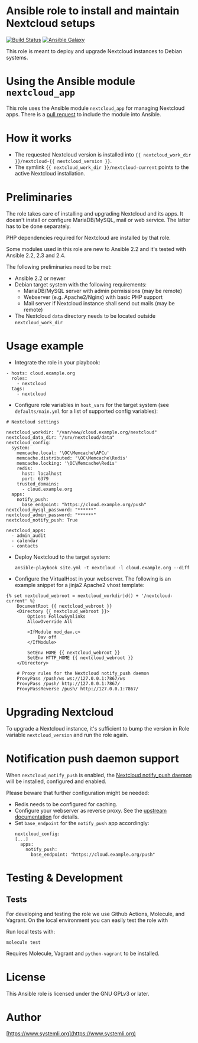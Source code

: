 # Ansible role to install and maintain Nextcloud setups

[![Build Status](https://github.com/systemli/ansible-role-nextcloud/workflows/Integration/badge.svg?branch=main)](https://github.com/systemli/ansible-role-nextcloud/actions?query=workflow%3AIntegration)
[![Ansible Galaxy](http://img.shields.io/badge/ansible--galaxy-nextcloud-blue.svg)](https://galaxy.ansible.com/systemli/nextcloud/)

This role is meant to deploy and upgrade Nextcloud instances to Debian
systems.

# Using the Ansible module `nextcloud_app`

This role uses the Ansible module `nextcloud_app` for managing
Nextcloud apps. There is a [pull request](https://github.com/ansible/ansible/pull/36744)
to include the module into Ansible.

# How it works

* The requested Nextcloud version is installed into
  `{{ nextcloud_work_dir }}/nextcloud-{{ nextcloud_version }}`.
* The symlink `{{ nextcloud_work_dir }}/nextcloud-current` points to the
  active Nextcloud installation.

# Preliminaries

The role takes care of installing and upgrading Nextcloud and its apps. It
doesn't install or configure MariaDB/MySQL, mail or web service. The latter
has to be done separately.

PHP dependencies required for Nextcloud are installed by that role.

Some modules used in this role are new to Ansible 2.2 and it's tested with
Ansible 2.2, 2.3 and 2.4.

The following preliminaries need to be met:

* Ansible 2.2 or newer
* Debian target system with the following requirements:
  * MariaDB/MySQL server with admin permissions (may be remote)
  * Webserver (e.g. Apache2/Nginx) with basic PHP support
  * Mail server if Nextcloud instance shall send out mails (may be
    remote)
* The Nextcloud `data` directory needs to be located outside
  `nextcloud_work_dir`

# Usage example

* Integrate the role in your playbook: 
    
```
- hosts: cloud.example.org
  roles:
    - nextcloud
  tags:
    - nextcloud
```

* Configure role variables in `host_vars` for the target system (see
  `defaults/main.yml` for a list of supported config variables):  
    
```
# Nextcloud settings

nextcloud_workdir: "/var/www/cloud.example.org/nextcloud"
nextcloud_data_dir: "/srv/nextcloud/data"
nextcloud_config:
  system:
    memcache.local: '\OC\Memcache\APCu'
    memcache.distributed: '\OC\Memcache\Redis'
    memcache.locking: '\OC\Memcache\Redis'
    redis:
      host: localhost
      port: 6379
    trusted_domains:
      - cloud.example.org
  apps:
    notify_push:
      base_endpoint: "https://cloud.example.org/push"
nextcloud_mysql_password: "******"
nextcloud_admin_password: "******"
nextcloud_notify_push: True

nextcloud_apps:
  - admin_audit
  - calendar
  - contacts
```

* Deploy Nextcloud to the target system:  
    
  `ansible-playbook site.yml -t nextcloud -l cloud.example.org --diff`

* Configure the VirtualHost in your webserver. The following is an example
  snippet for a jinja2 Apache2 vhost template:  
    
```
{% set nextcloud_webroot = nextcloud_workdir|d() + '/nextcloud-current' %}
	DocumentRoot {{ nextcloud_webroot }}
	<Directory {{ nextcloud_webroot }}>
		Options FollowSymlinks
		AllowOverride All

		<IfModule mod_dav.c>
			Dav off
		</IfModule>

		SetEnv HOME {{ nextcloud_webroot }}
		SetEnv HTTP_HOME {{ nextcloud_webroot }}
	</Directory>

    # Proxy rules for the Nextcloud notify_push daemon
    ProxyPass /push/ws ws://127.0.0.1:7867/ws
    ProxyPass /push/ http://127.0.0.1:7867/
    ProxyPassReverse /push/ http://127.0.0.1:7867/
```

# Upgrading Nextcloud

To upgrade a Nextcloud instance, it's sufficient to bump the version
in Role variable `nextcloud_version` and run the role again.

# Notification push daemon support

When `nextcloud_notify_push` is enabled, the [Nextcloud notify_push
daemon](https://github.com/nextcloud/notify_push) will be installed, configured
and enabled.

Please beware that further configuration might be needed:
* Redis needs to be configured for caching.
* Configure your webserver as reverse proxy. See the [upstream
  documentation](https://github.com/nextcloud/notify_push#reverse-proxy)
  for details.
* Set `base_endpoint` for the `notify_push` app accordingly:
  ```
  nextcloud_config:
  [...]
    apps:
      notify_push:
        base_endpoint: "https://cloud.example.org/push"
  ```

# Testing & Development

## Tests

For developing and testing the role we use Github Actions, Molecule, and Vagrant. On the local environment you can easily test the role with

Run local tests with:

```
molecule test 
```

Requires Molecule, Vagrant and `python-vagrant` to be installed.

# License

This Ansible role is licensed under the GNU GPLv3 or later.

# Author

[https://www.systemli.org](https://www.systemli.org)
